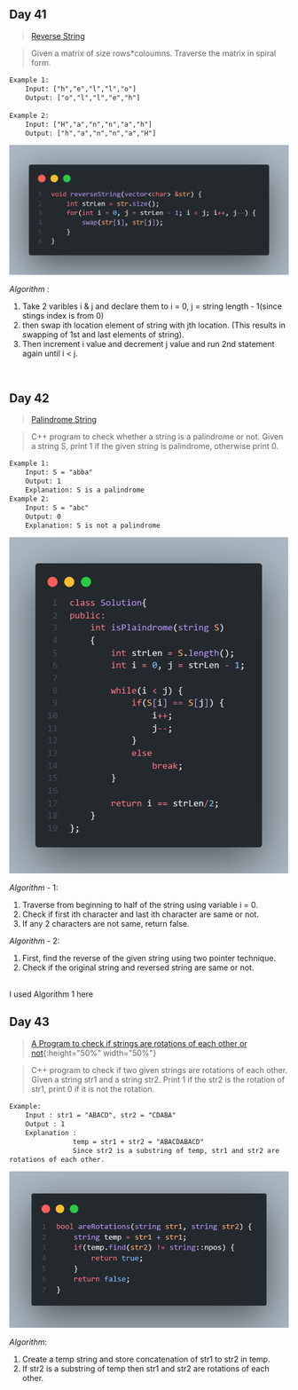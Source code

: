## Day 41

> [Reverse String](https://github.com/RajVadeghar/100DaysOfCode/blob/main/strings/Day-41/reverseString.cpp)<br />

> Given a matrix of size rows*coloumns. Traverse the matrix in spiral form.

```
Example 1:
    Input: ["h","e","l","l","o"]
    Output: ["o","l","l","e","h"]

Example 2:
    Input: ["H","a","n","n","a","h"]
    Output: ["h","a","n","n","a","H"]
```
![day-41 image](https://github.com/RajVadeghar/100DaysOfCode/blob/main/strings/images/Day-41.png)

_Algorithm_ :

1. Take 2 varibles i & j and declare them to i = 0, j = string length - 1(since stings index is from 0)
2. then swap ith location element of string with jth location. (This results in swapping of 1st and last elements of string).
3. Then increment i value and decrement j value and run 2nd statement again until i < j. 

<br />

## Day 42

> [Palindrome String](https://github.com/RajVadeghar/100DaysOfCode/blob/main/strings/Day-42/palindromeString.cpp)<br />

> C++ program to check whether a string is a palindrome or not. Given a string S, print 1 if the given string is palindrome, otherwise print 0.

```
Example 1:
    Input: S = "abba"
    Output: 1
    Explanation: S is a palindrome
Example 2:
    Input: S = "abc" 
    Output: 0
    Explanation: S is not a palindrome
```
![day-42 image](https://github.com/RajVadeghar/100DaysOfCode/blob/main/strings/images/day-42.png)

_Algorithm_ - 1:
1. Traverse from beginning to half of the string using variable i = 0.
2. Check if first ith character and last ith character are same or not.
3. If any 2 characters are not same, return false.

_Algorithm_ - 2:
1. First, find the reverse of the given string using two pointer technique.
2. Check if the original string and reversed string are same or not.
<br />
I used Algorithm 1 here

<br />

## Day 43

> [A Program to check if strings are rotations of each other or not](https://github.com/RajVadeghar/100DaysOfCode/blob/main/strings/Day-43/rotateString.cpp){:height="50%" width="50%"}<br />

> C++ program to check if two given strings are rotations of  each other. Given a string str1 and a string str2. Print 1 if the str2 is the rotation of str1, print 0 if it is not the rotation.

```
Example:                 
    Input : str1 = "ABACD", str2 = "CDABA"
    Output : 1
    Explanation : 
                temp = str1 + str2 = "ABACDABACD"
                Since str2 is a substring of temp, str1 and str2 are rotations of each other.
```
![day-43 image](https://github.com/RajVadeghar/100DaysOfCode/blob/main/strings/images/day-43.png)

_Algorithm_:
1. Create a temp string and store concatenation of str1 to str2 in temp.
2. If str2 is a substring of temp then str1 and str2 are rotations of each other.

<br />